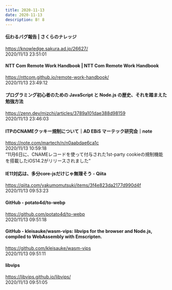```yaml
---
title: 2020-11-13
date: 2020-11-13
description: B! 8
---
```


#### 伝わるバグ報告 | さくらのナレッジ
https://knowledge.sakura.ad.jp/26627/<br>
2020/11/13 23:51:01<br>


#### NTT Com Remote Work Handbook | NTT Com Remote Work Handbook
https://nttcom.github.io/remote-work-handbook/<br>
2020/11/13 23:49:12<br>


#### プログラミング初心者のための JavaScript と Node.js の歴史、それを踏まえた勉強方法
https://zenn.dev/mizchi/articles/3789a101dae388d98159<br>
2020/11/13 23:46:03<br>


#### ITPのCNAMEクッキー規制について｜AD EBiS マーテック研究会｜note
https://note.com/martech/n/n0aabdae6ca1c<br>
2020/11/13 10:59:18<br>
“11月6日に、CNAMEレコードを使って付与された1st-party cookieの規制機能を搭載したiOS14.2がリリースされました”


#### IE11対応は、多分core-jsだけじゃ無理そう - Qiita
https://qiita.com/yakumomutsuki/items/3f4e823da2177d990d4f<br>
2020/11/13 09:53:23<br>


#### GitHub - potato4d/to-webp
https://github.com/potato4d/to-webp<br>
2020/11/13 09:51:18<br>


#### GitHub - kleisauke/wasm-vips: libvips for the browser and Node.js, compiled to WebAssembly with Emscripten.
https://github.com/kleisauke/wasm-vips<br>
2020/11/13 09:51:11<br>


#### libvips
https://libvips.github.io/libvips/<br>
2020/11/13 09:51:05<br>


